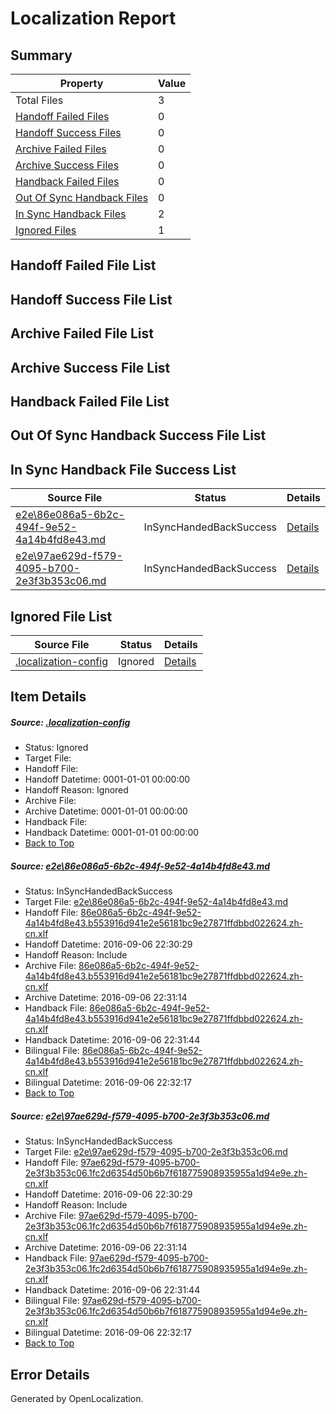 # <a name='report-top'></a> Localization Report

## Summary
 Property | Value 
 -------- | ----- 
 Total Files | 3
[ Handoff Failed Files ](#handoff-failed-list)| 0
[ Handoff Success Files ](#handoff-success-list)| 0
[ Archive Failed Files ](#archive-failed-list)| 0
[ Archive Success Files ](#archive-success-list)| 0
[ Handback Failed Files ](#handback-failed-list)| 0
[ Out Of Sync Handback Files ](#outofsync-handback-success-list)| 0
[ In Sync Handback Files ](#insync-handback-success-list)| 2
[ Ignored Files ](#ignored-list)| 1

## <a name='handoff-failed-list'></a> Handoff Failed File List

## <a name='handoff-success-list'></a> Handoff Success File List

## <a name='archive-failed-list'></a> Archive Failed File List

## <a name='archive-success-list'></a> Archive Success File List

## <a name='handback-failed-list'></a> Handback Failed File List

## <a name='outofsync-handback-success-list'></a> Out Of Sync Handback Success File List

## <a name='insync-handback-success-list'></a> In Sync Handback File Success List
 Source File | Status | Details 
 ----------- | ------ | ------- 
 [e2e\86e086a5-6b2c-494f-9e52-4a14b4fd8e43.md](https://github.com/OpenLocalizationTestOrg/ol-test0/blob/d47c1696de41b50cad0d033e3caf6c6d4bfcb8ef/e2e/86e086a5-6b2c-494f-9e52-4a14b4fd8e43.md) | InSyncHandedBackSuccess | [Details](#d690b7be187a21ed3c5f32998ee053bfaf6d045f1)
 [e2e\97ae629d-f579-4095-b700-2e3f3b353c06.md](https://github.com/OpenLocalizationTestOrg/ol-test0/blob/d47c1696de41b50cad0d033e3caf6c6d4bfcb8ef/e2e/97ae629d-f579-4095-b700-2e3f3b353c06.md) | InSyncHandedBackSuccess | [Details](#10bcbb8f978d7ae5be6eb0b7df03b52ca2e10c882)

## <a name='ignored-list'></a> Ignored File List
 Source File | Status | Details 
 ----------- | ------ | ------- 
 [.localization-config](https://github.com/OpenLocalizationTestOrg/ol-test0/blob/d47c1696de41b50cad0d033e3caf6c6d4bfcb8ef/.localization-config) | Ignored | [Details](#3d4f252ac210baf56311d7e97dcc2db10974dbd20)

## Item Details
##### <a name='3d4f252ac210baf56311d7e97dcc2db10974dbd20'></a> Source: [.localization-config](https://github.com/OpenLocalizationTestOrg/ol-test0/blob/d47c1696de41b50cad0d033e3caf6c6d4bfcb8ef/.localization-config)
* Status: Ignored
* Target File: 
* Handoff File: 
* Handoff Datetime: 0001-01-01 00:00:00
* Handoff Reason: Ignored
* Archive File: 
* Archive Datetime: 0001-01-01 00:00:00
* Handback File: 
* Handback Datetime: 0001-01-01 00:00:00
* [Back to Top](#report-top)

##### <a name='d690b7be187a21ed3c5f32998ee053bfaf6d045f1'></a> Source: [e2e\86e086a5-6b2c-494f-9e52-4a14b4fd8e43.md](https://github.com/OpenLocalizationTestOrg/ol-test0/blob/d47c1696de41b50cad0d033e3caf6c6d4bfcb8ef/e2e/86e086a5-6b2c-494f-9e52-4a14b4fd8e43.md)
* Status: InSyncHandedBackSuccess
* Target File: [e2e\86e086a5-6b2c-494f-9e52-4a14b4fd8e43.md](https://github.com/OpenLocalizationTestOrg/ol-test0-zhcn/blob/88d97f103a262cd8aea3f12b55b6b3c051c1cc25/e2e/86e086a5-6b2c-494f-9e52-4a14b4fd8e43.md)
* Handoff File: [86e086a5-6b2c-494f-9e52-4a14b4fd8e43.b553916d941e2e56181bc9e27871ffdbbd022624.zh-cn.xlf](https://github.com/OpenLocalizationTestOrg/ol-test0-handoff/blob/2853ccb9c276204bb97d21b288963cb47f9841b7/ol-handoff/OpenLocalizationTestOrg/ol-test0-zhcn/ci/ht/86e086a5-6b2c-494f-9e52-4a14b4fd8e43.b553916d941e2e56181bc9e27871ffdbbd022624.zh-cn.xlf)
* Handoff Datetime: 2016-09-06 22:30:29
* Handoff Reason: Include
* Archive File: [86e086a5-6b2c-494f-9e52-4a14b4fd8e43.b553916d941e2e56181bc9e27871ffdbbd022624.zh-cn.xlf](https://github.com/OpenLocalizationTestOrg/ol-test0-handoff/blob/5a1460fe5f4e950e1d3d3a5e9014f7470477e761/ol-archive/OpenLocalizationTestOrg/ol-test0-zhcn/ci/ht/86e086a5-6b2c-494f-9e52-4a14b4fd8e43.b553916d941e2e56181bc9e27871ffdbbd022624.zh-cn.xlf)
* Archive Datetime: 2016-09-06 22:31:14
* Handback File: [86e086a5-6b2c-494f-9e52-4a14b4fd8e43.b553916d941e2e56181bc9e27871ffdbbd022624.zh-cn.xlf](https://github.com/OpenLocalizationTestOrg/ol-test0-handback/blob/cf35158bc9c694e0db26542affd095521d829700/ol-handback/OpenLocalizationTestOrg/ol-test0-zhcn/ci/ht/86e086a5-6b2c-494f-9e52-4a14b4fd8e43.b553916d941e2e56181bc9e27871ffdbbd022624.zh-cn.xlf)
* Handback Datetime: 2016-09-06 22:31:44
* Bilingual File: [86e086a5-6b2c-494f-9e52-4a14b4fd8e43.b553916d941e2e56181bc9e27871ffdbbd022624.zh-cn.xlf](https://github.com/OpenLocalizationTestOrg/ol-test0-handback/blob/cf35158bc9c694e0db26542affd095521d829700/ol-handback/OpenLocalizationTestOrg/ol-test0-zhcn/ci/ht/86e086a5-6b2c-494f-9e52-4a14b4fd8e43.b553916d941e2e56181bc9e27871ffdbbd022624.zh-cn.xlf)
* Bilingual Datetime: 2016-09-06 22:32:17
* [Back to Top](#report-top)

##### <a name='10bcbb8f978d7ae5be6eb0b7df03b52ca2e10c882'></a> Source: [e2e\97ae629d-f579-4095-b700-2e3f3b353c06.md](https://github.com/OpenLocalizationTestOrg/ol-test0/blob/d47c1696de41b50cad0d033e3caf6c6d4bfcb8ef/e2e/97ae629d-f579-4095-b700-2e3f3b353c06.md)
* Status: InSyncHandedBackSuccess
* Target File: [e2e\97ae629d-f579-4095-b700-2e3f3b353c06.md](https://github.com/OpenLocalizationTestOrg/ol-test0-zhcn/blob/88d97f103a262cd8aea3f12b55b6b3c051c1cc25/e2e/97ae629d-f579-4095-b700-2e3f3b353c06.md)
* Handoff File: [97ae629d-f579-4095-b700-2e3f3b353c06.1fc2d6354d50b6b7f618775908935955a1d94e9e.zh-cn.xlf](https://github.com/OpenLocalizationTestOrg/ol-test0-handoff/blob/2853ccb9c276204bb97d21b288963cb47f9841b7/ol-handoff/OpenLocalizationTestOrg/ol-test0-zhcn/ci/ht/97ae629d-f579-4095-b700-2e3f3b353c06.1fc2d6354d50b6b7f618775908935955a1d94e9e.zh-cn.xlf)
* Handoff Datetime: 2016-09-06 22:30:29
* Handoff Reason: Include
* Archive File: [97ae629d-f579-4095-b700-2e3f3b353c06.1fc2d6354d50b6b7f618775908935955a1d94e9e.zh-cn.xlf](https://github.com/OpenLocalizationTestOrg/ol-test0-handoff/blob/5a1460fe5f4e950e1d3d3a5e9014f7470477e761/ol-archive/OpenLocalizationTestOrg/ol-test0-zhcn/ci/ht/97ae629d-f579-4095-b700-2e3f3b353c06.1fc2d6354d50b6b7f618775908935955a1d94e9e.zh-cn.xlf)
* Archive Datetime: 2016-09-06 22:31:14
* Handback File: [97ae629d-f579-4095-b700-2e3f3b353c06.1fc2d6354d50b6b7f618775908935955a1d94e9e.zh-cn.xlf](https://github.com/OpenLocalizationTestOrg/ol-test0-handback/blob/cf35158bc9c694e0db26542affd095521d829700/ol-handback/OpenLocalizationTestOrg/ol-test0-zhcn/ci/ht/97ae629d-f579-4095-b700-2e3f3b353c06.1fc2d6354d50b6b7f618775908935955a1d94e9e.zh-cn.xlf)
* Handback Datetime: 2016-09-06 22:31:44
* Bilingual File: [97ae629d-f579-4095-b700-2e3f3b353c06.1fc2d6354d50b6b7f618775908935955a1d94e9e.zh-cn.xlf](https://github.com/OpenLocalizationTestOrg/ol-test0-handback/blob/cf35158bc9c694e0db26542affd095521d829700/ol-handback/OpenLocalizationTestOrg/ol-test0-zhcn/ci/ht/97ae629d-f579-4095-b700-2e3f3b353c06.1fc2d6354d50b6b7f618775908935955a1d94e9e.zh-cn.xlf)
* Bilingual Datetime: 2016-09-06 22:32:17
* [Back to Top](#report-top)


## Error Details

Generated by OpenLocalization.
